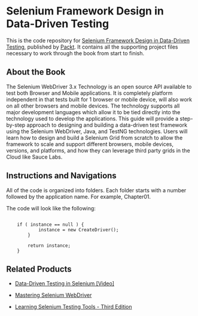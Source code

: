 # Selenium Framework Design in Data-Driven Testing

This is the code repository for [Selenium Framework Design in Data-Driven Testing](https://www.packtpub.com/web-development/selenium-framework-design-data-driven-testing?utm_source=GitHub&utm_medium=repo&utm_campaign=9781788473576), published by [Packt](https://www.packtpub.com). It contains all the supporting project files necessary to work through the book from start to finish.

## About the Book

The Selenium WebDriver 3.x Technology is an open source API available to test both Browser and Mobile applications. It is completely platform independent in that tests built for 1 browser or mobile device, will also work on all other browsers and mobile devices. The technology supports all major development languages which allow it to be tied directly into the technology used to develop the applications. This guide will provide a step-by-step approach to designing and building a data-driven test framework using the Selenium WebDriver, Java, and TestNG technologies.
Users will learn how to design and build a Selenium Grid from scratch to allow the framework to scale and support different browsers, mobile devices, versions, and platforms, and how they can leverage third party grids in the Cloud like Sauce Labs.

## Instructions and Navigations
All of the code is organized into folders. Each folder starts with a number followed by the application name. For example, Chapter01.



The code will look like the following:
```

    if ( instance == null ) {
            instance = new CreateDriver();
        }

        return instance;
    }

```

## Related Products
* [Data-Driven Testing in Selenium [Video]](https://www.packtpub.com/web-development/data-driven-testing-selenium-video?utm_source=GitHub&utm_medium=repo&utm_campaign=9781788476430)

* [Mastering Selenium WebDriver](https://www.packtpub.com/web-development/mastering-selenium-webdriver?utm_source=GitHub&utm_medium=repo&utm_campaign=9781784394356)

* [Learning Selenium Testing Tools - Third Edition](https://www.packtpub.com/application-development/learning-selenium-testing-tools-third-edition?utm_source=GitHub&utm_medium=repo&utm_campaign=9781784396497)









